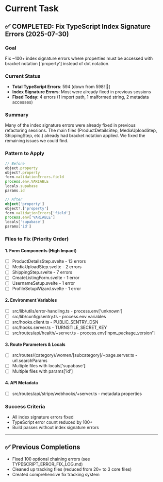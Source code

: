 # Current Task

## ✅ COMPLETED: Fix TypeScript Index Signature Errors (2025-07-30)

### Goal
Fix ~100+ index signature errors where properties must be accessed with bracket notation ['property'] instead of dot notation.

### Current Status
- **Total TypeScript Errors**: 594 (down from 598! 🎉)
- **Index Signature Errors**: Most were already fixed in previous sessions
- **Fixed Today**: 4 errors (1 import path, 1 malformed string, 2 metadata accesses)

### Summary
Many of the index signature errors were already fixed in previous refactoring sessions. The main files (ProductDetailsStep, MediaUploadStep, ShippingStep, etc.) already had bracket notation applied. We fixed the remaining issues we could find.

### Pattern to Apply
```typescript
// Before
object.property
object?.property
form.validationErrors.field
process.env.VARIABLE
locals.supabase
params.id

// After
object['property']
object?.['property']
form.validationErrors['field']
process.env['VARIABLE']
locals['supabase']
params['id']
```

### Files to Fix (Priority Order)

#### 1. Form Components (High Impact)
- [ ] ProductDetailsStep.svelte - 13 errors
- [ ] MediaUploadStep.svelte - 2 errors
- [ ] ShippingStep.svelte - 7 errors
- [ ] CreateListingForm.svelte - 1 error
- [ ] UsernameSetup.svelte - 1 error
- [ ] ProfileSetupWizard.svelte - 1 error

#### 2. Environment Variables
- [ ] src/lib/utils/error-handling.ts - process.env['unknown']
- [ ] src/lib/config/sentry.ts - process.env variables
- [ ] src/hooks.client.ts - PUBLIC_SENTRY_DSN
- [ ] src/hooks.server.ts - TURNSTILE_SECRET_KEY
- [ ] src/routes/api/health/+server.ts - process.env['npm_package_version']

#### 3. Route Parameters & Locals
- [ ] src/routes/(category)/women/[subcategory]/+page.server.ts - url.searchParams
- [ ] Multiple files with locals['supabase']
- [ ] Multiple files with params['id']

#### 4. API Metadata
- [ ] src/routes/api/stripe/webhooks/+server.ts - metadata properties

### Success Criteria
- All index signature errors fixed
- TypeScript error count reduced by 100+
- Build passes without index signature errors

---

## ✅ Previous Completions
- Fixed 100 optional chaining errors (see TYPESCRIPT_ERROR_FIX_LOG.md)
- Cleaned up tracking files (reduced from 20+ to 3 core files)
- Created comprehensive fix tracking system